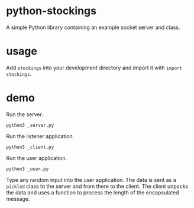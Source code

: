 python-stockings
================
A simple Python library containing an example socket server and class.

usage
=====
Add `stockings` into your development directory and import it with `import stockings`.

demo
====
Run the server.
```
python3 _server.py
```
Run the listener application.
```
python3 _client.py
```
Run the user application. 
```
python3 _user.py
```
Type any random input into the user application. The data is sent as a `pickled` class to the server and from there to the client. The client unpacks the data and uses a function to process the length of the encapsulated message.
